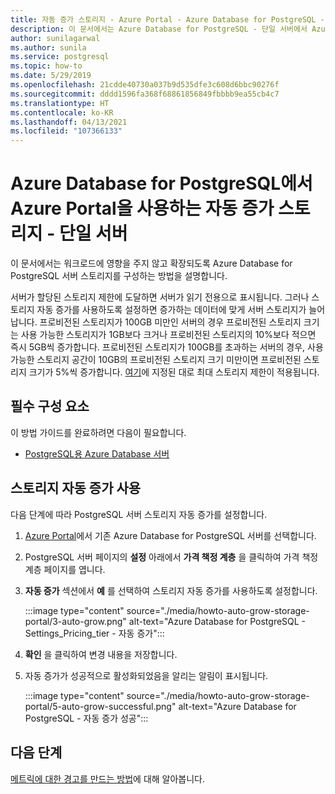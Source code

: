 ```yaml
---
title: 자동 증가 스토리지 - Azure Portal - Azure Database for PostgreSQL - 단일 서버
description: 이 문서에서는 Azure Database for PostgreSQL - 단일 서버에서 Azure Portal을 사용하여 스토리지 자동 증가를 구성하는 방법을 설명합니다.
author: sunilagarwal
ms.author: sunila
ms.service: postgresql
ms.topic: how-to
ms.date: 5/29/2019
ms.openlocfilehash: 21cdde40730a037b9d535dfe3c608d6bbc90276f
ms.sourcegitcommit: dddd1596fa368f68861856849fbbbb9ea55cb4c7
ms.translationtype: HT
ms.contentlocale: ko-KR
ms.lasthandoff: 04/13/2021
ms.locfileid: "107366133"
---
```

# <a name="auto-grow-storage-using-the-azure-portal-in-azure-database-for-postgresql---single-server"></a>Azure Database for PostgreSQL에서 Azure Portal을 사용하는 자동 증가 스토리지 - 단일 서버
이 문서에서는 워크로드에 영향을 주지 않고 확장되도록 Azure Database for PostgreSQL 서버 스토리지를 구성하는 방법을 설명합니다.

서버가 할당된 스토리지 제한에 도달하면 서버가 읽기 전용으로 표시됩니다. 그러나 스토리지 자동 증가를 사용하도록 설정하면 증가하는 데이터에 맞게 서버 스토리지가 늘어납니다. 프로비전된 스토리지가 100GB 미만인 서버의 경우 프로비전된 스토리지 크기는 사용 가능한 스토리지가 1GB보다 크거나 프로비전된 스토리지의 10%보다 적으면 즉시 5GB씩 증가합니다. 프로비전된 스토리지가 100GB를 초과하는 서버의 경우, 사용 가능한 스토리지 공간이 10GB의 프로비전된 스토리지 크기 미만이면 프로비전된 스토리지 크기가 5%씩 증가합니다. [여기](./concepts-pricing-tiers.md#storage)에 지정된 대로 최대 스토리지 제한이 적용됩니다.

## <a name="prerequisites"></a>필수 구성 요소
이 방법 가이드를 완료하려면 다음이 필요합니다.
- [PostgreSQL용 Azure Database 서버](quickstart-create-server-database-portal.md)

## <a name="enable-storage-auto-grow"></a>스토리지 자동 증가 사용 

다음 단계에 따라 PostgreSQL 서버 스토리지 자동 증가를 설정합니다.

1. [Azure Portal](https://portal.azure.com/)에서 기존 Azure Database for PostgreSQL 서버를 선택합니다.

2. PostgreSQL 서버 페이지의 **설정** 아래에서 **가격 책정 계층** 을 클릭하여 가격 책정 계층 페이지를 엽니다.

3. **자동 증가** 섹션에서 **예** 를 선택하여 스토리지 자동 증가를 사용하도록 설정합니다.

    :::image type="content" source="./media/howto-auto-grow-storage-portal/3-auto-grow.png" alt-text="Azure Database for PostgreSQL - Settings_Pricing_tier - 자동 증가":::

4. **확인** 을 클릭하여 변경 내용을 저장합니다.

5. 자동 증가가 성공적으로 활성화되었음을 알리는 알림이 표시됩니다.

    :::image type="content" source="./media/howto-auto-grow-storage-portal/5-auto-grow-successful.png" alt-text="Azure Database for PostgreSQL - 자동 증가 성공":::

## <a name="next-steps"></a>다음 단계

[메트릭에 대한 경고를 만드는 방법](howto-alert-on-metric.md)에 대해 알아봅니다.
